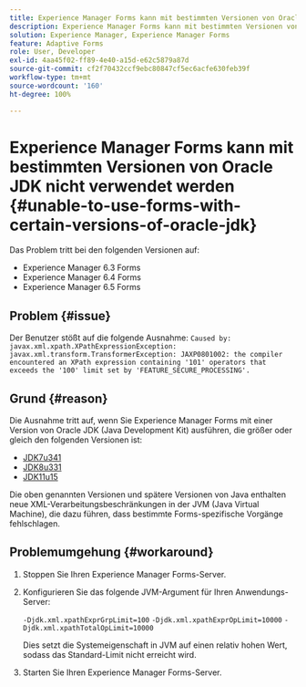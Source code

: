 ```yaml
---
title: Experience Manager Forms kann mit bestimmten Versionen von Oracle JDK nicht verwendet werden
description: Experience Manager Forms kann mit bestimmten Versionen von Oracle JDK nicht verwendet werden
solution: Experience Manager, Experience Manager Forms
feature: Adaptive Forms
role: User, Developer
exl-id: 4aa45f02-ff89-4e40-a15d-e62c5879a87d
source-git-commit: cf2f70432ccf9ebc80847cf5ec6acfe630feb39f
workflow-type: tm+mt
source-wordcount: '160'
ht-degree: 100%

---
```


# Experience Manager Forms kann mit bestimmten Versionen von Oracle JDK nicht verwendet werden {#unable-to-use-forms-with-certain-versions-of-oracle-jdk}

Das Problem tritt bei den folgenden Versionen auf:

* Experience Manager 6.3 Forms
* Experience Manager 6.4 Forms
* Experience Manager 6.5 Forms

## Problem {#issue}

Der Benutzer stößt auf die folgende Ausnahme:
`Caused by: javax.xml.xpath.XPathExpressionException: javax.xml.transform.TransformerException: JAXP0801002: the compiler encountered an XPath expression containing '101' operators that exceeds the '100' limit set by 'FEATURE_SECURE_PROCESSING'.`

## Grund {#reason}

Die Ausnahme tritt auf, wenn Sie Experience Manager Forms mit einer Version von Oracle JDK (Java Development Kit) ausführen, die größer oder gleich den folgenden Versionen ist:

* [JDK7u341](https://www.oracle.com/java/technologies/javase/7u341-relnotes.html)
* [JDK8u331](https://www.oracle.com/java/technologies/javase/8u331-relnotes.html)
* [JDK11u15](https://www.oracle.com/java/technologies/javase/11-0-15-relnotes.html)

Die oben genannten Versionen und spätere Versionen von Java enthalten neue XML-Verarbeitungsbeschränkungen in der JVM (Java Virtual Machine), die dazu führen, dass bestimmte Forms-spezifische Vorgänge fehlschlagen.

## Problemumgehung {#workaround}

1. Stoppen Sie Ihren Experience Manager Forms-Server.
1. Konfigurieren Sie das folgende JVM-Argument für Ihren Anwendungs-Server:

   `-Djdk.xml.xpathExprGrpLimit=100`
   `-Djdk.xml.xpathExprOpLimit=10000`
   `-Djdk.xml.xpathTotalOpLimit=10000`

   Dies setzt die Systemeigenschaft in JVM auf einen relativ hohen Wert, sodass das Standard-Limit nicht erreicht wird.

1. Starten Sie Ihren Experience Manager Forms-Server.
